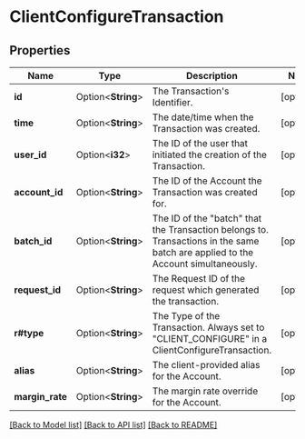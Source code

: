 # ClientConfigureTransaction

## Properties

Name | Type | Description | Notes
------------ | ------------- | ------------- | -------------
**id** | Option<**String**> | The Transaction's Identifier. | [optional]
**time** | Option<**String**> | The date/time when the Transaction was created. | [optional]
**user_id** | Option<**i32**> | The ID of the user that initiated the creation of the Transaction. | [optional]
**account_id** | Option<**String**> | The ID of the Account the Transaction was created for. | [optional]
**batch_id** | Option<**String**> | The ID of the \"batch\" that the Transaction belongs to. Transactions in the same batch are applied to the Account simultaneously. | [optional]
**request_id** | Option<**String**> | The Request ID of the request which generated the transaction. | [optional]
**r#type** | Option<**String**> | The Type of the Transaction. Always set to \"CLIENT_CONFIGURE\" in a ClientConfigureTransaction. | [optional]
**alias** | Option<**String**> | The client-provided alias for the Account. | [optional]
**margin_rate** | Option<**String**> | The margin rate override for the Account. | [optional]

[[Back to Model list]](../README.md#documentation-for-models) [[Back to API list]](../README.md#documentation-for-api-endpoints) [[Back to README]](../README.md)


